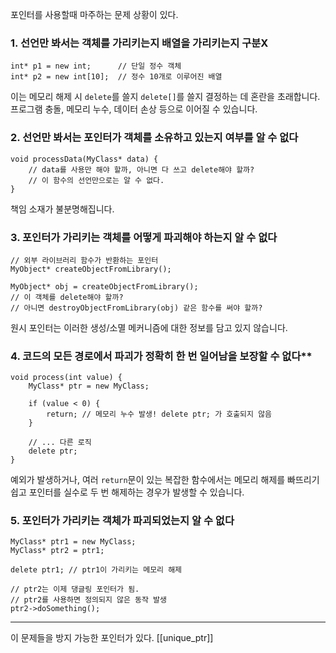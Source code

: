 
포인터를 사용할때 마주하는 문제 상황이 있다.
### **1. 선언만 봐서는 객체를 가리키는지 배열을 가리키는지 구분X**

```
int* p1 = new int;      // 단일 정수 객체
int* p2 = new int[10];  // 정수 10개로 이루어진 배열
```

이는 메모리 해제 시 `delete`를 쓸지 `delete[]`를 쓸지 결정하는 데 혼란을 초래합니다.
프로그램 충돌, 메모리 누수, 데이터 손상 등으로 이어질 수 있습니다.
### **2. 선언만 봐서는 포인터가 객체를 소유하고 있는지 여부를 알 수 없다**

```
void processData(MyClass* data) {
    // data를 사용만 해야 할까, 아니면 다 쓰고 delete해야 할까?
    // 이 함수의 선언만으로는 알 수 없다.
}
```

책임 소재가 불분명해집니다.
### **3. 포인터가 가리키는 객체를 어떻게 파괴해야 하는지 알 수 없다**

```
// 외부 라이브러리 함수가 반환하는 포인터
MyObject* createObjectFromLibrary();

MyObject* obj = createObjectFromLibrary();
// 이 객체를 delete해야 할까?
// 아니면 destroyObjectFromLibrary(obj) 같은 함수를 써야 할까?
```
원시 포인터는 이러한 생성/소멸 메커니즘에 대한 정보를 담고 있지 않습니다.

### 4. 코드의 모든 경로에서 파괴가 정확히 한 번 일어남을 보장할 수 없다**

```
void process(int value) {
    MyClass* ptr = new MyClass;

    if (value < 0) {
        return; // 메모리 누수 발생! delete ptr; 가 호출되지 않음
    }

    // ... 다른 로직
    delete ptr;
}
```
예외가 발생하거나, 여러 `return`문이 있는 복잡한 함수에서는 메모리 해제를 빠뜨리기 쉽고
포인터를 실수로 두 번 해제하는 경우가 발생할 수 있습니다.
### **5. 포인터가 가리키는 객체가 파괴되었는지 알 수 없다**
```
MyClass* ptr1 = new MyClass;
MyClass* ptr2 = ptr1;

delete ptr1; // ptr1이 가리키는 메모리 해제

// ptr2는 이제 댕글링 포인터가 됨.
// ptr2를 사용하면 정의되지 않은 동작 발생
ptr2->doSomething();
```

---

이 문제들을 방지 가능한 포인터가 있다.
[[unique_ptr]]